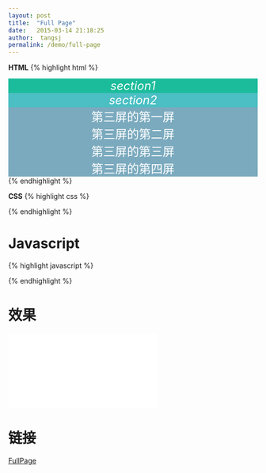 ```yaml
---
layout: post
title:  "Full Page"
date:   2015-03-14 21:18:25
author:  tangsj
permalink: /demo/full-page
---
```


**HTML**
{% highlight html %}
<div id="fullpage">
  <div class="section section1" data-anchor="s1">
    <em>section1</em>
  </div>
  <div class="section section2" data-anchor="s2">
    <em>section2</em>
  </div>
  <div class="section section3" data-anchor="s3">
    <div class="slide">第三屏的第一屏</div>
    <div class="slide">第三屏的第二屏</div>
    <div class="slide">第三屏的第三屏</div>
    <div class="slide">第三屏的第四屏</div>
  </div>
</div>
{% endhighlight %}

**CSS**
{% highlight css %}
<style>
  .site-header{position: fixed; top:0; left: 0; width: 100%; z-index: 99; background-color: #FFF;} 
  #fullpage{text-align: center; color: #FFF; font-size: 24px;}
  .section1{background-color: #1BBC9B;}
  .section2{background-color: #4BBFC3;}
  .section3{background-color: #7BAABE;}
</style>
{% endhighlight %}

**Javascript**
=============
{% highlight javascript %}
<script type="text/javascript">
  $(function(){
    $('#fullpage').fullpage({
      navigation: true,
      css3: true,
      paddingTop: '62px',
      anchors: ['s1', 's2', 's3'],
      navigationTooltips: ['section1', 'section2', 'section3'],
      slidesNavigation: true,
      afterLoad : function(anchor, index){
        $('*[data-anchor='+ anchor +']').find('em').fadeToggle('slow');
      }
    });
  }); 
</script>
{% endhighlight %}

效果
=============
<iframe src="/iframes/full-page" frameborder="0"></iframe>

链接
=============
[FullPage](/iframes/full-page)